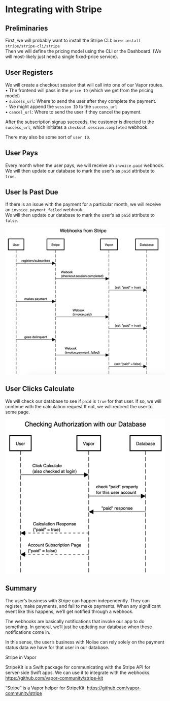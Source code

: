 # Integrating with Stripe

## Preliminaries

First, we will probably want to install the Stripe CLI: ```brew install stripe/stripe-cli/stripe```  
Then we will define the pricing model using the CLI or the Dashboard. (We will most-likely just need a single fixed-price service).

## User Registers

We will create a checkout session that will call into one of our Vapor routes.  
	•	The frontend will pass in the `price ID` (which we get from the pricing model)  
	•	`success_url`: Where to send the user after they complete the payment.  
	⁃	We might append the `session ID` to the `success_url`  
	•	`cancel_url`: Where to send the user if they cancel the payment.  

After the subscription signup succeeds, the customer is directed to the `success_url`, which initiates a `checkout.session.completed` webhook.

There may also be some sort of `user ID`.

## User Pays

Every month when the user pays, we will receive an `invoice.paid` webhook.  
We will then update our database to mark the user’s as `paid` attribute to `true`.  

## User Is Past Due

If there is an issue with the payment for a particular month, we will receive an `invoice.payment_failed` webhook.  
We will then update our database to mark the user’s as `paid` attribute to `false`.  
  
![Webhooks for Stripe](./assets/stripe/webhooks.png "Webhooks for Stripe")  

## User Clicks Calculate

We will check our database to see if `paid` is `true` for that user.
If so, we will continue with the calculation request
If not, we will redirect the user to some page.

![Checking Authorization with DB](./assets/stripe/authorization.png "Stripe DB Checking")  

## Summary

The user’s business with Stripe can happen independently. They can register, make payments, and fail to make payments. When any significant event like this happens, we’ll get notified through a webhook.

The webhooks are basically notifications that invoke our app to do something. In general, we’ll just be updating our database when these notifications come in.

In this sense, the user’s business with Noiise can rely solely on the payment status data we have for that user in our database.

Stripe in Vapor

StripeKit is a Swift package for communicating with the Stripe API for server-side Swift apps. We can use it to integrate with the webhooks.
https://github.com/vapor-community/stripe-kit

“Stripe” is a Vapor helper for StripeKit.
https://github.com/vapor-community/stripe
